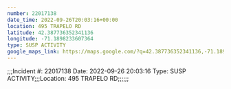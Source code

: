 ```yaml
---
number: 22017138
date_time: 2022-09-26T20:03:16+00:00
location: 495 TRAPELO RD
latitude: 42.387736352341136
longitude: -71.1898233607364
type: SUSP ACTIVITY
google_maps_link: https://maps.google.com/?q=42.387736352341136,-71.1898233607364
---
```


;;;Incident #: 22017138   Date: 2022-09-26 20:03:16   Type: SUSP ACTIVITY;;;Location: 495 TRAPELO RD;;;;;;
